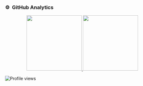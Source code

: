 
### ⚙️ &nbsp;GitHub Analytics

<p align="center">
<a href="https://github.com/sakib412">
  <img height="180em" src="https://github-readme-stats-eight-theta.vercel.app/api?username=sakib412&show_icons=true&theme=algolia&include_all_commits=true&count_private=true"/>
  <img height="180em" src="https://github-readme-stats-eight-theta.vercel.app/api/top-langs/?username=sakib412&layout=compact&langs_count=8&theme=algolia"/>
</a>
</p>

![Profile views](https://gpvc.arturio.dev/Sakib412)

